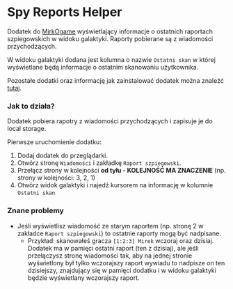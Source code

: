 # Spy Reports Helper
Dodatek do [MirkOgame](https://mirkogame.pl) wyświetlający informacje o ostatnich raportach szpiegowskich w widoku galaktyki. Raporty pobierane są z wiadomości przychodzących.

W widoku galaktyki dodana jest kolumna o nazwie `Ostatni skan` w której wyświetlane będą informacje o ostatnim skanowaniu użytkownika.

Pozostałe dodatki oraz informację jak zainstalować dodatek można znaleźć [tutaj](../../README.md).

 ### Jak to działa?
 Dodatek pobiera rapotry z wiadomości przychodzących i zapisuje je do local storage.
 
 Pierwsze uruchomienie dodatku:
 1. Dodaj dodatek do przeglądarki. 
 2. Otwórz stronę `Wiadomości` i zakładkę `Raport szpiegowski`.
 3. Przełącz strony w kolejności **od tyłu - KOLEJNOŚĆ MA ZNACZENIE** (np. strony w kolejności: 3, 2, 1)
 4. Otwórz widok galaktyki i najedź kursorem na informację w kolumnie `Ostatni skan` 
 
 ### Znane problemy
 - Jeśli wyświetlisz wiadomość ze starym raportem (np. stronę 2 w zakładce `Raport szpiegowski`) to ostatnie raporty mogą być nadpisane.
   - Przykład: skanowałeś gracza `[1:2:3] Mirek` wczoraj oraz dzisiaj. Dodatek ma w pamięci ostatni raport (ten z dzisiaj), ale jeśli przełączysz stronę wiadomości tak, aby na jednej stronie wyświetlony był tylko wczorajszy raport wywiadu to nadpisze on ten dzisiejszy, znajdujący się w pamięci dodatku i w widoku galaktyki będzie wyświetlany wczorajszy raport.
